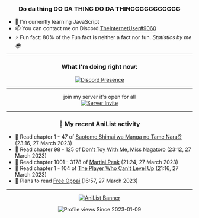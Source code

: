 <div align="center">

### Do da thing DO DA THING DO DA THINGGGGGGGGGGG
</div>

- 🌱 I’m currently learning JavaScript
- 📫 You can contact me on Discord [TheInternetUser#9060](https://discord.com/users/534117072796385300)
- ⚡ Fun fact: 80% of the Fun fact is neither a fact nor fun. _Statistics by me 😎_
<hr>

<div align="center">

### What I'm doing right now:
[![Discord Presence](https://lanyard.cnrad.dev/api/534117072796385300)](https://discord.com/users/534117072796385300)
<hr>

join my server it's open for all <br>
[![Server Invite](https://invidget.switchblade.xyz/bfYgVHxrSs)](https://discord.gg/bfYgVHxrSs)

<hr>
  
### 🌸 My recent AniList activity

</div>

<!-- ANILIST_ACTIVITY:start -->

-   📖 Read chapter 1 - 47 of [Saotome Shimai wa Manga no Tame Nara!?](https://anilist.co/manga/103621) (23:16, 27 March 2023)
-   📖 Read chapter 98 - 125 of [Don't Toy With Me, Miss Nagatoro](https://anilist.co/manga/100664) (23:12, 27 March 2023)
-   📖 Read chapter 1001 - 3178 of [Martial Peak](https://anilist.co/manga/104494) (21:24, 27 March 2023)
-   📖 Read chapter 1 - 104 of [The Player Who Can't Level Up](https://anilist.co/manga/130511) (21:16, 27 March 2023)
-   📖 Plans to read [Free Oppai](https://anilist.co/manga/133569) (16:57, 27 March 2023)

<!-- ANILIST_ACTIVITY:end -->
<hr>

<div align="center">

[![AniList Banner](https://img.anili.st/User/929966)](https://anilist.co/user/TheInternetUser)

![Profile views](https://gpvc.arturio.dev/TheInternetUse7) Since 2023-01-09

</div>
